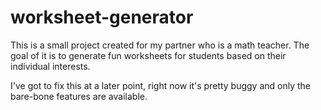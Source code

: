 # worksheet-generator

This is a small project created for my partner who is a math teacher. The goal of it is to generate fun worksheets for students based on their individual interests. 

I've got to fix this at a later point, right now it's pretty buggy and only the bare-bone features are available. 
